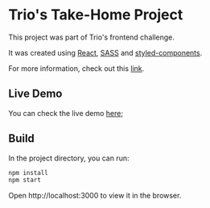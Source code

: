 # Trio's Take-Home Project

This project was part of Trio's frontend challenge. 

It was created using [React](https://reactjs.org/), [SASS](https://sass-lang.com/) and [styled-components](https://styled-components.com/).

For more information, check out this [link](https://youtu.be/khGdiITNHxw).

## Live Demo

You can check the live demo [here](https://trio-challenge.herokuapp.com/);

## Build

In the project directory, you can run:

```sh
npm install
npm start
```

Open http://localhost:3000 to view it in the browser.